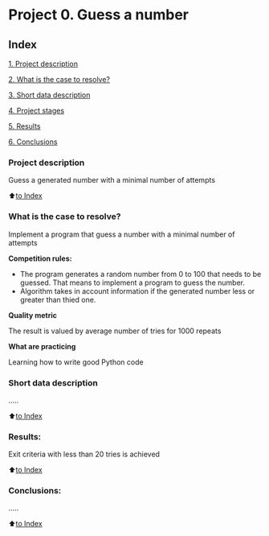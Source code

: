 # Project 0. Guess a number

## Index
[1. Project description](https://github.com/kv49/sf_data_science/tree/main/project_0/README.md#Project-description)

[2. What is the case to resolve?](https://github.com/kv49/sf_data_science/tree/main/project_0/README.md#What-is-the-case-to-resolve)

[3. Short data description](https://github.com/kv49/sf_data_science/tree/main/project_0/README.md#Short-data-description)

[4. Project stages](https://github.com/kv49/sf_data_science/tree/main/project_0/README.md#Project-stages)

[5. Results](https://github.com/kv49/sf_data_science/tree/main/project_0/README.md#Results)

[6. Conclusions](https://github.com/kv49/sf_data_science/tree/main/project_0/README.md#Conclusions)

### Project description
Guess a generated number  with a minimal number of attempts

:arrow_up:[to Index](https://github.com/kv49/sf_data_science/tree/main/project_0/README.md#Index)

### What is the case to resolve?
Implement a program that guess a number with a minimal number of attempts

**Competition rules:**
- The program generates a random number from 0 to 100 that needs to be guessed. That means to implement a program to guess the number.
- Algorithm takes in account information if the generated number less or greater than thied one.

**Quality metric**

The result is valued by average number of tries for 1000 repeats

**What are practicing**

Learning how to write good Python code

### Short data description
.....

:arrow_up:[to Index](https://github.com/kv49/sf_data_science/tree/main/project_0/README.md#Index)

### Results:

Exit criteria with less than 20 tries is achieved

:arrow_up:[to Index](https://github.com/kv49/sf_data_science/tree/main/project_0/README.md#Index)

### Conclusions:
.....

:arrow_up:[to Index](https://github.com/kv49/sf_data_science/tree/main/project_0/README.md#Index)
